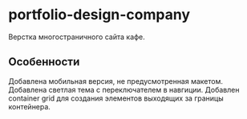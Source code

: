 # portfolio-design-company

Верстка многостраничного сайта кафе.

## Особенности

Добавлена мобильная версия, не предусмотренная макетом.  
Добавлена светлая тема с переключателем в навгиции.
Добавлен container grid для создания элементов выходящих за границы контейнера.
